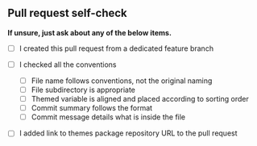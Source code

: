 
## Pull request self-check

 **If unsure, just ask about any of the below items.**

- [ ] I created this pull request from a dedicated feature branch
- [ ] I checked all the conventions
    - [ ] File name follows conventions, not the original naming
    - [ ] File subdirectory is appropriate
    - [ ] Themed variable is aligned and placed according to sorting order
    - [ ] Commit summary follows the format
    - [ ] Commit message details what is inside the file
- [ ] I added link to themes package repository URL to the pull request

